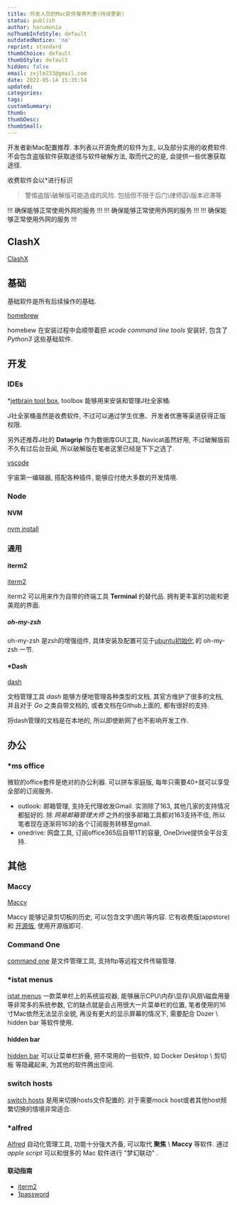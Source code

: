 ```yaml
---
title: 开发人员的Mac软件推荐列表(持续更新)
status: publish
author: harumonia
noThumbInfoStyle: default
outdatedNotice: 'no'
reprint: standard
thumbChoice: default
thumbStyle: default
hidden: false
email: zxjlm233@gmail.com
date: 2022-05-14 15:35:54
updated:
categories:
tags:
customSummary:
thumb:
thumbDesc:
thumbSmall:
---
```



开发者新Mac配置推荐. 本列表以开源免费的软件为主, 以及部分实用的收费软件. 不会包含盗版软件获取途径与软件破解方法, 取而代之的是, 会提供一些优惠获取途径.

收费软件会以*进行标识

> 警惕盗版\破解版可能造成的风险. 包括但不限于后门\律师函\版本迟滞等

!!! 确保能够正常使用外网的服务 !!!
!!! 确保能够正常使用外网的服务 !!!
!!! 确保能够正常使用外网的服务 !!!

## ClashX

[ClashX](https://github.com/yichengchen/clashX/releases)

## 基础

基础软件是所有后续操作的基础.

[homebrew](https://docs.brew.sh/Installation)

homebew 在安装过程中会顺带着把 _xcode command line tools_ 安装好, 包含了 _Python3_ 这些基础软件.

## 开发

### IDEs

*[jetbrain tool box](https://www.jetbrains.com/toolbox-app/), toolbox 能够用来安装和管理J社全家桶.

J社全家桶虽然是收费软件, 不过可以通过学生优惠、开发者优惠等渠道获得正版权限.

另外还推荐J社的 __Datagrip__ 作为数据库GUI工具, Navicat虽然好用, 不过破解版前不久有过后台丑闻, 所以破解版在笔者这里已经是下下之选了.

[vscode](https://code.visualstudio.com/download)

宇宙第一编辑器, 搭配各种插件, 能够应付绝大多数的开发情境.

### Node

#### NVM

[nvm install](https://github.com/nvm-sh/nvm#install--update-script)

### 通用

#### iterm2

[iterm2](https://iterm2.com/)

iterm2 可以用来作为自带的终端工具 __Terminal__ 的替代品. 拥有更丰富的功能和更美观的界面.

##### oh-my-zsh

oh-my-zsh 是zsh的增强组件, 具体安装及配置可见于[ubuntu初始化](https://blog.harumonia.moe/ubuntu-initial/) 的 oh-my-zsh 一节.

#### *Dash

[dash](https://kapeli.com/dash)

文档管理工具  _dash_ 能够方便地管理各种类型的文档, 其官方维护了很多的文档, 并且对于 _Go_ 之类自带文档的, 或者文档在Github上面的, 都有很好的支持.

将dash管理的文档是在本地的, 所以即使断网了也不影响开发工作.

## 办公

### *ms office

微软的office套件是绝对的办公利器. 可以拼车家庭版, 每年只需要40+就可以享受全部的订阅服务.

- outlook: 邮箱管理, 支持无代理收发Gmail. 实测除了163, 其他几家的支持情况都挺好的. 除 _网易邮箱管理大师_ 之外的很多邮箱工具都对163支持不佳, 所以笔者现在逐渐将163的各个订阅服务转移至gmail.
- onedrive: 网盘工具, 订阅office365后自带1T的容量, OneDrive提供全平台支持.

## 其他

### Maccy

[Maccy](https://github.com/p0deje/Maccy)

Maccy 能够记录剪切板的历史, 可以包含文字\图片等内容. 它有收费版(appstore) 和 [开源版](https://github.com/p0deje/Maccy), 使用开源版即可.

### Command One

[command one](https://apps.apple.com/us/app/commander-one-file-manager/id1035236694?mt=12) 是文件管理工具, 支持ftp等远程文件传输管理.

### *istat menus

[istat menus](https://bjango.com/mac/istatmenus/) 一款菜单栏上的系统监视器, 能够展示CPU\内存\显存\风扇\磁盘用量等非常多的系统参数, 它的缺点就是会占用很大一片菜单栏的位置, 笔者使用的16寸Mac依然无法显示全貌, 再没有更大的显示屏幕的情况下, 需要配合 Dozer \ hidden bar 等软件使用.

#### hidden bar

[hidden bar](https://apps.apple.com/cn/app/hidden-bar/id1452453066?mt=12) 可以让菜单栏折叠, 把不常用的一些软件, 如 Docker Desktop \ 剪切板 等隐藏起来, 为其他的软件腾出空间.

### switch hosts

[switch hosts](https://github.com/oldj/SwitchHosts/releases) 是用来切换hosts文件配置的. 对于需要mock host或者其他host频繁切换的情境非常适合.

### *alfred

[Alfred](https://www.alfredapp.com/) 自动化管理工具, 功能十分强大齐备, 可以取代 __聚焦__ \ __Maccy__ 等软件. 通过 _apple script_ 可以和很多的 Mac 软件进行 "梦幻联动" .

#### 联动指南

- [iterm2](https://github.com/vitorgalvao/custom-alfred-iterm-scripts)
- [1password](https://github.com/alfredapp/1password-workflow#readme)
